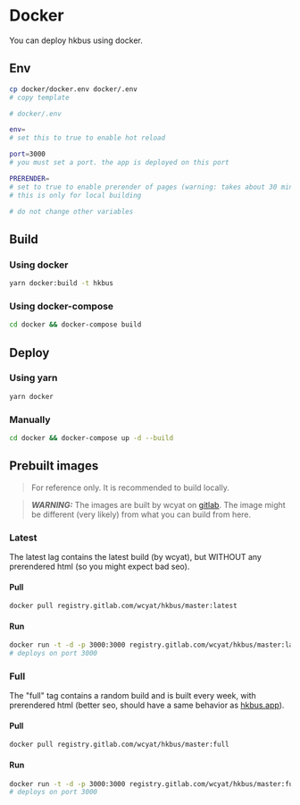 # Docker

You can deploy hkbus using docker.

## Env

```bash
cp docker/docker.env docker/.env
# copy template
```

```bash
# docker/.env

env=
# set this to true to enable hot reload

port=3000
# you must set a port. the app is deployed on this port

PRERENDER=
# set to true to enable prerender of pages (warning: takes about 30 minutes)
# this is only for local building

# do not change other variables
```

## Build

### Using docker

```bash
yarn docker:build -t hkbus
```

### Using docker-compose

```bash
cd docker && docker-compose build
```

## Deploy

### Using yarn

```bash
yarn docker
```

### Manually

```bash
cd docker && docker-compose up -d --build
```

## Prebuilt images

> For reference only. It is recommended to build locally.

> **_WARNING:_** The images are built by wcyat on [gitlab](https://gitlab.com/wcyat/hkbus).
> The image might be different (very likely) from what you can build from here.

### Latest

The latest lag contains the latest build (by wcyat), but WITHOUT any prerendered html (so you might expect bad seo).

#### Pull

```bash
docker pull registry.gitlab.com/wcyat/hkbus/master:latest
```

#### Run

```bash
docker run -t -d -p 3000:3000 registry.gitlab.com/wcyat/hkbus/master:latest
# deploys on port 3000
```

### Full

The "full" tag contains a random build and is built every week,
with prerendered html (better seo, should have a same behavior as [hkbus.app](https://hkbus.app)).

#### Pull

```bash
docker pull registry.gitlab.com/wcyat/hkbus/master:full
```

#### Run

```bash
docker run -t -d -p 3000:3000 registry.gitlab.com/wcyat/hkbus/master:full
# deploys on port 3000
```
